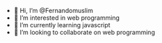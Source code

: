 - 👋 Hi, I’m @Fernandomuslim
- 👀 I’m interested in web programming
- 🌱 I’m currently learning javascript
- 💞️ I’m looking to collaborate on web programming 

<!---
Fernandomuslim/Fernandomuslim is a ✨ special ✨ repository because its `README.md` (this file) appears on your GitHub profile.
You can click the Preview link to take a look at your changes.
--->
